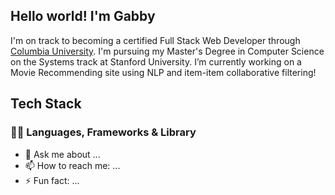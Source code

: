## Hello world! I'm Gabby

I'm on track to becoming a certified Full Stack Web Developer through [Columbia University](https://bootcamp.cvn.columbia.edu/coding/).
I'm pursuing my Master's Degree in Computer Science on the Systems track at Stanford University.
I’m currently working on a Movie Recommending site using NLP and item-item collaborative filtering!

## Tech Stack
### 🧑‍💻 Languages, Frameworks & Library

- 💬 Ask me about ...
- 📫 How to reach me: ...
- ⚡ Fun fact: ...
